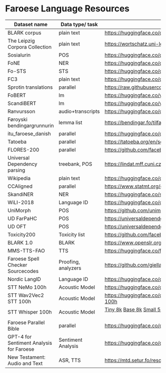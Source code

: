 # Faroese Language Resources

| Dataset name                   | Data type/ task |  Source/Link                                                                                                                  |
| ------------------------------ | --------------- |  ---------------------------------------------------------------------------------------------------------------------------- |
| BLARK corpus                   | plain text      |  https://huggingface.co/datasets/barbaroo/Faroese_BLARK_small |
| The Leipzig Corpora Collection | plain text      |  https://wortschatz.uni-leipzig.de/en/download/Faroese                |
| Sosialurin                     | POS             | https://huggingface.co/datasets/vesteinn/sosialurin-faroese-pos                                                              |
| FoNE                           | NER             | https://huggingface.co/datasets/vesteinn/sosialurin-faroese-ner                                                              |
| Fo-STS                         | STS             | https://huggingface.co/datasets/vesteinn/faroese-sts                                                                         |
| FC3                            | plain text      | https://huggingface.co/datasets/vesteinn/FC3                                                                                 |
| Sprotin translations           | parallel        | https://raw.githubusercontent.com/Sprotin/translations/main/sentences_en-fo.strict.csv                                       |
| FoBERT                         | lm              | https://huggingface.co/vesteinn/FoBERT                                                                                       |
| ScandiBERT                     | lm              | https://huggingface.co/vesteinn/ScandiBERT                                                                                   |
| Ranvursson                     | audio+transcripts    | https://huggingface.co/datasets/carlosdanielhernandezmena/ravnursson_asr                                                |
| Føroyski bendingargrunnurin    | lemma list           | https://bendingar.fo/tilfar/                                                                                            |
| itu_faroese_danish |    parallel             | https://huggingface.co/datasets/strombergnlp/itu_faroese_danish                                                                  |
| Tatoeba             | parallel       | https://tatoeba.org/en/sentences/show_all_in/fao/none                                                                                    |
| FLORES-200  |   parallel       | https://github.com/facebookresearch/flores/tree/main/flores200                                                                                |
| Universal Dependency parsing    | treebank, POS | https://lindat.mff.cuni.cz/repository/xmlui/handle/11234/1-5150                                                              |
| Wikipedia    | plain text       | https://huggingface.co/datasets/wikipedia                                                             |
| CCAligned    | parallel         | https://www.statmt.org/cc-aligned/                                                             |
| SkandiNER    | NER              | https://huggingface.co/saattrupdan/nbailab-base-ner-scandi |
| WiLI-2018    | Language ID      | https://huggingface.co/datasets/wili_2018 |
| UniMorph     | POS              | https://github.com/unimorph/fao |
| UD FarPaHC   | POS              | https://universaldependencies.org/treebanks/fo_farpahc/index.html |
| UD OFT       | POS              | https://universaldependencies.org/treebanks/fo_oft/index.html |
| Toxicity200  | Toxicity list    | https://github.com/facebookresearch/flores/tree/main/toxicity |
| BLARK 1.0    | BLARK            | https://www.openslr.org/resources/125/ |
| MMS-TTS-FAO  | TTS              | https://huggingface.co/facebook/mms-tts-fao |
| Faroese Spell Checker Sourcecodes | Proofing, analyzers | https://github.com/giellalt/lang-fao |
| Nordic LangID  | Language ID    | https://huggingface.co/datasets/strombergnlp/nordic_langid  |
| STT NeMo 100h  | Acoustic Model  | https://huggingface.co/carlosdanielhernandezmena/stt_fo_quartznet15x5_sp_ep163_100h |
| STT Wav2Vec2 STT 100h  |  Acoustic Model  |  https://huggingface.co/carlosdanielhernandezmena/wav2vec2-large-xlsr-53-faroese-100h  |
| STT Whisper 100h  | Acoustic Model  |  <a href="https://huggingface.co/carlosdanielhernandezmena/whisper-tiny-faroese-8k-steps-100h" target="”_blank”" rel="noopener">Tiny 8k</a> <a href="https://huggingface.co/carlosdanielhernandezmena/whisper-base-faroese-8k-steps-100h" target="”_blank”" rel="noopener">Base 8k</a> <a href="https://huggingface.co/carlosdanielhernandezmena/whisper-small-faroese-5k-steps-100h" target="”_blank”" rel="noopener">Small 5k</a> <a href="https://huggingface.co/carlosdanielhernandezmena/whisper-largev2-faroese-8k-steps-100h" target="”_blank”" rel="noopener">Large v2 8k</a> <a href="https://huggingface.co/carlosdanielhernandezmena/whisper-large-faroese-8k-steps-100h" target="”_blank”" rel="noopener">Large 8k</a> <a href="https://huggingface.co/carlosdanielhernandezmena/whisper-large-faroese-8k-steps-100h-ct2" target="”_blank”" rel="noopener">Large 8k ct2</a></p>  |
| Faroese Parallel Bible | parallel  | https://huggingface.co/datasets/vesteinn/faroese-parallel-bible  |
| GPT-4 for Sentiment Analysis for Faroese | Sentiment Analysis | https://huggingface.co/datasets/hafsteinn/faroese_sentiment_analysis |
| New Testament: Audio and Text | ASR, TTS | https://mtd.setur.fo/resource/new-testament-audio-and-text/ |
